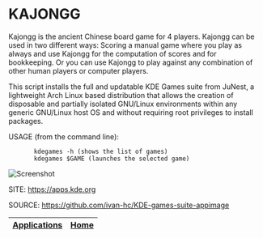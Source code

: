 # KAJONGG

 Kajongg is the ancient Chinese board game for 4 players. Kajongg can be used
 in two different ways: Scoring a manual game where you play as always and 
 use Kajongg for the computation of scores and for bookkeeping. Or you can 
 use Kajongg to play against any combination of other human players or 
 computer players.
 
 This script installs the full and updatable KDE Games suite from JuNest, a lightweight Arch Linux based distribution that allows the creation of disposable and partially isolated GNU/Linux environments within any generic GNU/Linux host OS and without requiring root privileges to install packages.
 
 USAGE (from the command line):
 
           kdegames -h (shows the list of games)
           kdegames $GAME (launches the selected game)
           
 ![Screenshot](https://cdn.kde.org/screenshots/kajongg/kajongg.png)
 
 SITE: https://apps.kde.org

 SOURCE: https://github.com/ivan-hc/KDE-games-suite-appimage

 | [Applications](https://portable-linux-apps.github.io/apps.html) | [Home](https://portable-linux-apps.github.io)
 | --- | --- |
